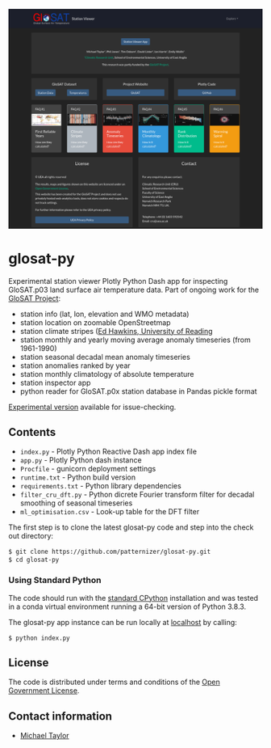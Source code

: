 ![image](https://github.com/patternizer/glosat-py/blob/main/glosat-station-viewer-app.png)

# glosat-py

Experimental station viewer Plotly Python Dash app for inspecting GloSAT.p03 land surface air temperature data. Part of ongoing work for the [GloSAT Project](https://www.glosat.org):

* station info (lat, lon, elevation and WMO metadata)
* station location on zoomable OpenStreetmap
* station climate stripes ([Ed Hawkins, University of Reading](https://showyourstripes.info)
* station monthly and yearly moving average anomaly timeseries (from 1961-1990)
* station seasonal decadal mean anomaly timeseries
* station anomalies ranked by year
* station monthly climatology of absolute temperature
* station inspector app
* python reader for GloSAT.p0x station database in Pandas pickle format

[Experimental version](https://glosat-py.herokuapp.com/) available for issue-checking. 

## Contents

* `index.py` - Plotly Python Reactive Dash app index file
* `app.py` - Plotly Python dash instance
* `Procfile` - gunicorn deployment settings
* `runtime.txt` - Python build version
* `requirements.txt` - Python library dependencies
* `filter_cru_dft.py` - Python dicrete Fourier transform filter for decadal smoothing of seasonal timeseries
* `ml_optimisation.csv` - Look-up table for the DFT filter

The first step is to clone the latest glosat-py code and step into the check out directory: 

    $ git clone https://github.com/patternizer/glosat-py.git
    $ cd glosat-py

### Using Standard Python

The code should run with the [standard CPython](https://www.python.org/downloads/) installation and was tested 
in a conda virtual environment running a 64-bit version of Python 3.8.3.

The glosat-py app instance can be run locally at [localhost](http://127.0.0.1:8050/) by calling:

    $ python index.py

## License

The code is distributed under terms and conditions of the [Open Government License](http://www.nationalarchives.gov.uk/doc/open-government-licence/version/3/).

## Contact information

* [Michael Taylor](michael.a.taylor@uea.ac.uk)

